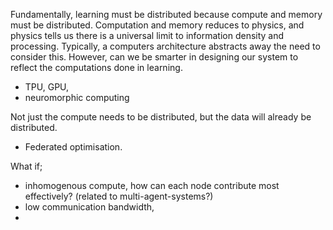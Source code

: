 Fundamentally, learning must be distributed because compute and memory must be distributed. Computation and memory reduces to physics, and physics tells us there is a universal limit to information density and processing.
Typically, a computers architecture abstracts away the need to consider this.
However, can we be smarter in designing our system to reflect the computations done in learning.

<!-- distributed in space or time or ??  memory in space == memory in time? -->


- TPU, GPU,
- neuromorphic computing


Not just the compute needs to be distributed, but the data will already be distributed.

- Federated optimisation.


What if;
- inhomogenous compute, how can each node contribute most effectively? (related to multi-agent-systems?)
- low communication bandwidth,
-
